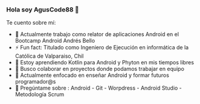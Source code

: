 ### Hola soy AgusCode88 👋

Te cuento sobre mí:

- 🔭 Actualmente trabajo como relator de aplicaciones Android en el Bootcamp Android Andrés Bello
- ⚡ Fun fact: Titulado como Ingeniero de Ejecución en informática de la Católica de Valparaiso, Chil
- 🌱 Estoy aprendiendo Kotlin para Android y Phyton en mis tiempos libres
- 👯 Busco colaborar en proyectos donde podamos trabajar en equipo
- 🤔 Actualmente enfocado en enseñar Android y formar futuros programador@s
- 💬 Pregúntame sobre :  Android - Git - Worpdress - Android Studio - Metodología Scrum

